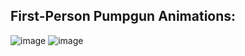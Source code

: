 ## First-Person Pumpgun Animations:
![image](https://github.com/user-attachments/assets/b328a883-93d6-4e96-8360-6e56b7ac3dba)
![image](https://github.com/user-attachments/assets/7770a738-b995-489d-b60e-3fa23b58f486)
